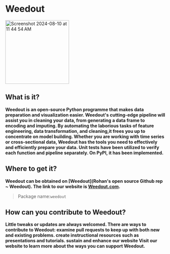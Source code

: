 # Weedout

<img width="200" alt="Screenshot 2024-08-10 at 11 44 54 AM" src="https://github.com/user-attachments/assets/62e3af42-6984-4e1c-9ddc-3f6115573e01">

## What is it?

**Weedout is an open-source Python programme that makes data preparation and visualization easier. Weedout's cutting-edge pipeline will assist you in cleaning your data, from generating a data frame to encoding and imputing. By automating the laborious tasks of feature engineering, data transformation, and cleaning,it frees you up to concentrate on model building. Whether you are working with time series or cross-sectional data, Weedout has the tools you need to effectively and efficiently prepare your data. Unit tests have been utilized to verify each function and pipeline separately. On PyPI, it has been implemented.**

## Where to get it?

**Weedout can be obtained on [Weedout](Rohan's open source Github rep ~ Weedout). The link to our website is [Weedout.com](wwww.weedout.ai).**

> Package name:`weedout`

## How can you contribute to Weedout?

**Little tweaks or updates are always welcomed. 
There are ways to contribute to Weedout:
examine pull requests to keep up with both new and existing problems.
create instructional resources such as presentations and tutorials.
sustain and enhance our website
Visit our website to learn more about the ways you can support Weedout.**



